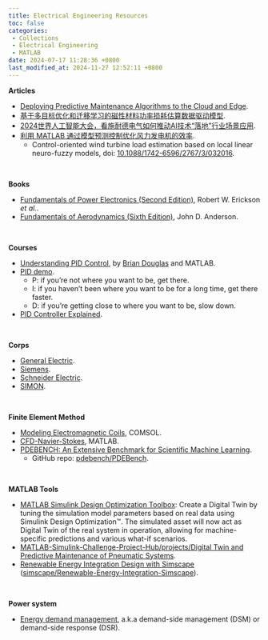 ```yaml
---
title: Electrical Engineering Resources
toc: false
categories:
 - Collections
 - Electrical Engineering
 - MATLAB
date: 2024-07-17 11:28:36 +0800
last_modified_at: 2024-11-27 12:52:11 +0800
---
```


**Articles**

- [Deploying Predictive Maintenance Algorithms to the Cloud and Edge](https://www.mathworks.com/company/technical-articles/deploying-predictive-maintenance-algorithms-to-the-cloud-and-edge.html).
- [基于多目标优化和迁移学习的磁性材料功率损耗估算数据驱动模型](https://mp.weixin.qq.com/s/UY0S95A67-LCeZrJtph1CA).
- [2024世界人工智能大会，看施耐德电气如何推动AI技术“落地”行业场景应用](https://zhuanlan.zhihu.com/p/708095894).
- [利用 MATLAB 通过模型预测控制优化风力发电机的效率](https://mp.weixin.qq.com/s/HdPbPeX7lgghKR9vUK2MQw).
  - Control-oriented wind turbine load estimation based on local linear neuro-fuzzy models, doi: [10.1088/1742-6596/2767/3/032016](https://iopscience.iop.org/article/10.1088/1742-6596/2767/3/032016).

<br>

**Books**

- [Fundamentals of Power Electronics (Second Edition)](https://www.researchgate.net/profile/Punit_Kumar19/post/How_to_Design_a_boost_Converter_parameter/attachment/59d6365a79197b8077993c36/AS:388309265207298@1469591552366/download/Fundamentals+of+Power+Electronics+(Robert+W.Erickson,+Dragan+Maksimovic,+2e,+2001)+-+Book.pdf), Robert W. Erickson *et al.*.
- [Fundamentals of Aerodynamics (Sixth Edition)](https://aviationdose.com/wp-content/uploads/2020/01/Fundamentals-of-aerodynamics-6-Edition.pdf), John D. Anderson.

<br>

**Courses**

- [Understanding PID Control](https://www.youtube.com/playlist?list=PLn8PRpmsu08pQBgjxYFXSsODEF3Jqmm-y), by [Brian Douglas](https://www.youtube.com/@BrianBDouglas) and MATLAB.
- [PID demo](https://www.youtube.com/watch?v=qKy98Cbcltw).
  - P: if you’re not where you want to be, get there.
  - I: if you haven’t been where you want to be for a long time, get there faster.
  - D: if you’re getting close to where you want to be, slow down.
- [PID Controller Explained](https://www.youtube.com/watch?v=fv6dLTEvl74).

<br>

**Corps**

- [General Electric](https://www.ge.com/).
- [Siemens](https://www.siemens.com/global/en.html).
- [Schneider Electric](https://www.se.com/us/en/).
- [SIMON](https://www.simonelectric.com/intl).

<br>

**Finite Element Method**

- [Modeling Electromagnetic Coils](https://www.comsol.com/support/learning-center/article/Introduction-to-Modeling-Electromagnetic-Coils-8251/112), COMSOL.
- [CFD-Navier-Stokes](https://www.mathworks.com/matlabcentral/fileexchange/69661-cfd-navier-stokes?s_tid=srchtitle_CFD_7), MATLAB.
- [PDEBENCH: An Extensive Benchmark for Scientific Machine Learning](https://arxiv.org/abs/2210.07182).
  - GitHub repo: [pdebench/PDEBench](https://github.com/pdebench/PDEBench).


<br>

**MATLAB Tools**

- [MATLAB Simulink Design Optimization Toolbox](https://www.mathworks.com/products/sl-design-optimization.html): Create a Digital Twin by tuning the simulation model parameters based on real data using Simulink Design Optimization™. The simulated asset will now act as Digital Twin of the real system in operation, allowing for machine-specific predictions and various what-if scenarios.
- [MATLAB-Simulink-Challenge-Project-Hub/projects/Digital Twin and Predictive Maintenance of Pneumatic Systems](https://github.com/mathworks/MATLAB-Simulink-Challenge-Project-Hub/tree/main/projects/Digital%20Twin%20and%20Predictive%20Maintenance%20of%20Pneumatic%20Systems).
- [Renewable Energy Integration Design with Simscape](https://www.mathworks.com/matlabcentral/fileexchange/123870-renewable-energy-integration-design-with-simscape?s_eid=PSM_wechat&requestedDomain=) ([simscape/Renewable-Energy-Integration-Simscape](https://github.com/simscape/Renewable-Energy-Integration-Simscape)).

<br>

**Power system**

- [Energy demand management](https://en.wikipedia.org/wiki/Energy_demand_management), a.k.a demand-side management (DSM) or demand-side response (DSR).